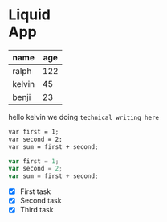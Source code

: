 # Liquid <br/> App
name|age
-|-
ralph|122
kelvin|45
benji|23

hello kelvin we doing `technical writing here`


```markdown
var first = 1;
var second = 2;
var sum = first + second;
```


```javascript
var first = 1;
var second = 2;
var sum = first + second;
```


- [x] First task
- [x] Second task
- [x] Third task
